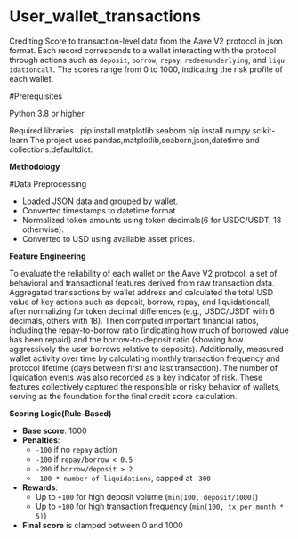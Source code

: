 # User_wallet_transactions
 Crediting Score to transaction-level data from the Aave V2 protocol in json format. Each record corresponds to a wallet interacting with the protocol through actions such as `deposit`, `borrow`, `repay`, `redeemunderlying`, and `liqu idationcall`.
 The scores range from 0 to 1000, indicating the risk profile of each wallet.
 
#Prerequisites

Python 3.8 or higher

Required libraries :
pip install matplotlib seaborn
pip install numpy scikit-learn
The project uses pandas,matplotlib,seaborn,json,datetime and collections.defaultdict. 

**Methodology**

#Data Preprocessing 
- Loaded JSON data and grouped by wallet.
- Converted timestamps to datetime format
- Normalized token amounts using token decimals(6 for USDC/USDT, 18 otherwise).
- Converted to USD using available asset prices.

**Feature Engineering**

To evaluate the reliability of each wallet on the Aave V2 protocol, a set of behavioral and transactional features derived from raw transaction data. Aggregated transactions by wallet address and calculated the total USD value of key actions such as deposit, borrow, repay, and liquidationcall, after normalizing for token decimal differences (e.g., USDC/USDT with 6 decimals, others with 18). Then computed important financial ratios, including the repay-to-borrow ratio (indicating how much of borrowed value has been repaid) and the borrow-to-deposit ratio (showing how aggressively the user borrows relative to deposits). Additionally, measured wallet activity over time by calculating monthly transaction frequency and protocol lifetime (days between first and last transaction). The number of liquidation events was also recorded as a key indicator of risk. These features collectively captured the responsible or risky behavior of wallets, serving as the foundation for the final credit score calculation.

**Scoring Logic(Rule-Based)**

- **Base score**: 1000
- **Penalties**:
  - `-100` if no `repay` action
  - `-100` if `repay/borrow < 0.5`
  - `-200` if `borrow/deposit > 2`
  - `-100 * number of liquidations`, capped at `-300`
- **Rewards**:
  - Up to `+100` for high deposit volume (`min(100, deposit/1000)`)
  - Up to `+100` for high transaction frequency (`min(100, tx_per_month * 5)`)
- **Final score** is clamped between 0 and 1000

